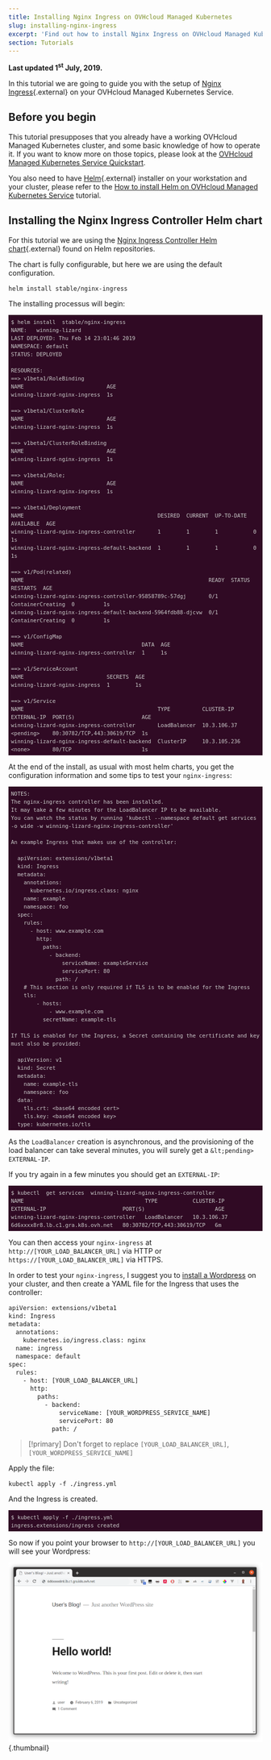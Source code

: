 ```yaml
---
title: Installing Nginx Ingress on OVHcloud Managed Kubernetes
slug: installing-nginx-ingress
excerpt: 'Find out how to install Nginx Ingress on OVHcloud Managed Kubernetes '
section: Tutorials
---
```


**Last updated 1<sup>st</sup> July, 2019.**

<style>
 pre {
     font-size: 14px;
 }
 pre.console {
   background-color: #300A24; 
   color: #ccc;
   font-family: monospace;
   padding: 5px;
   margin-bottom: 5px;
 }
 pre.console code {
   border: solid 0px transparent;
   font-family: monospace !important;
   font-size: 0.75em;
   color: #ccc;
 }
 .small {
     font-size: 0.75em;
 }
</style>


In this tutorial we are going to guide you with the setup of [Nginx Ingress](https://github.com/kubernetes/ingress-nginx){.external} on your OVHcloud Managed Kubernetes Service.


## Before you begin

This tutorial presupposes that you already have a working OVHcloud Managed Kubernetes cluster, and some basic knowledge of how to operate it. If you want to know more on those topics, please look at the [OVHcloud Managed Kubernetes Service Quickstart](../deploying-hello-world/).

You also need to have [Helm](https://docs.helm.sh/){.external} installer on your workstation and your cluster, please refer to the [How to install Helm on OVHcloud Managed Kubernetes Service](../installing-helm/) tutorial.



## Installing the Nginx Ingress Controller Helm chart

For this tutorial we are using the [Nginx Ingress Controller  Helm chart](https://github.com/helm/charts/tree/master/stable/nginx-ingress){.external} found on Helm repositories.

The chart is fully configurable, but here we are using the default configuration.


```
helm install stable/nginx-ingress
```

The installing processus will begin:

<pre class="console"><code>$ helm install  stable/nginx-ingress
NAME:   winning-lizard
LAST DEPLOYED: Thu Feb 14 23:01:46 2019
NAMESPACE: default
STATUS: DEPLOYED

RESOURCES:
==> v1beta1/RoleBinding
NAME                          AGE
winning-lizard-nginx-ingress  1s

==> v1beta1/ClusterRole
NAME                          AGE
winning-lizard-nginx-ingress  1s

==> v1beta1/ClusterRoleBinding
NAME                          AGE
winning-lizard-nginx-ingress  1s

==> v1beta1/Role;
NAME                          AGE
winning-lizard-nginx-ingress  1s

==> v1beta1/Deployment
NAME                                          DESIRED  CURRENT  UP-TO-DATE  AVAILABLE  AGE
winning-lizard-nginx-ingress-controller       1        1        1           0          1s
winning-lizard-nginx-ingress-default-backend  1        1        1           0          1s

==> v1/Pod(related)
NAME                                                          READY  STATUS             RESTARTS  AGE
winning-lizard-nginx-ingress-controller-95858789c-57dgj       0/1    ContainerCreating  0         1s
winning-lizard-nginx-ingress-default-backend-5964fdb88-djcvw  0/1    ContainerCreating  0         1s

==> v1/ConfigMap
NAME                                     DATA  AGE
winning-lizard-nginx-ingress-controller  1     1s

==> v1/ServiceAccount
NAME                          SECRETS  AGE
winning-lizard-nginx-ingress  1        1s

==> v1/Service
NAME                                          TYPE          CLUSTER-IP    EXTERNAL-IP  PORT(S)                     AGE
winning-lizard-nginx-ingress-controller       LoadBalancer  10.3.106.37   &lt;pending>    80:30782/TCP,443:30619/TCP  1s
winning-lizard-nginx-ingress-default-backend  ClusterIP     10.3.105.236  &lt;none>       80/TCP                      1s
</code></pre>


At the end of the install, as usual with most helm charts, you get the configuration information and some tips to
test your `nginx-ingress`:

<pre class="console"><code>NOTES:
The nginx-ingress controller has been installed.
It may take a few minutes for the LoadBalancer IP to be available.
You can watch the status by running 'kubectl --namespace default get services -o wide -w winning-lizard-nginx-ingress-controller'

An example Ingress that makes use of the controller:

  apiVersion: extensions/v1beta1
  kind: Ingress
  metadata:
    annotations:
      kubernetes.io/ingress.class: nginx
    name: example
    namespace: foo
  spec:
    rules:
      - host: www.example.com
        http:
          paths:
            - backend:
                serviceName: exampleService
                servicePort: 80
              path: /
    # This section is only required if TLS is to be enabled for the Ingress
    tls:
        - hosts:
            - www.example.com
          secretName: example-tls

If TLS is enabled for the Ingress, a Secret containing the certificate and key must also be provided:

  apiVersion: v1
  kind: Secret
  metadata:
    name: example-tls
    namespace: foo
  data:
    tls.crt: &lt;base64 encoded cert>
    tls.key: &lt;base64 encoded key>
  type: kubernetes.io/tls
</code></pre>


As the `LoadBalancer` creation is asynchronous, and the provisioning of the load balancer can take several minutes, you will surely get a `&lt;pending>` `EXTERNAL-IP`. 

If you try again in a few minutes you should get an `EXTERNAL-IP`:

<pre class="console"><code>$ kubectl  get services  winning-lizard-nginx-ingress-controller
NAME                                      TYPE           CLUSTER-IP    EXTERNAL-IP                        PORT(S)                      AGE
winning-lizard-nginx-ingress-controller   LoadBalancer   10.3.106.37   6d6xxxx8r8.lb.c1.gra.k8s.ovh.net   80:30782/TCP,443:30619/TCP   6m
</code></pre>

You can then access your `nginx-ingress` at `http://[YOUR_LOAD_BALANCER_URL]` via HTTP or `https://[YOUR_LOAD_BALANCER_URL]` via HTTPS.

In order to test your `nginx-ingress`, I suggest you to [install a Wordpress](../installing-wordpress) on your cluster, and then create a YAML file for the Ingress that uses the controller:


```
apiVersion: extensions/v1beta1
kind: Ingress
metadata:
  annotations:
    kubernetes.io/ingress.class: nginx
  name: ingress
  namespace: default
spec:
  rules:
    - host: [YOUR_LOAD_BALANCER_URL]
      http:
        paths:
          - backend:
              serviceName: [YOUR_WORDPRESS_SERVICE_NAME]
              servicePort: 80
            path: /
```

> [!primary]
> Don't forget to replace `[YOUR_LOAD_BALANCER_URL]`, `[YOUR_WORDPRESS_SERVICE_NAME]` 

Apply the file:

```
kubectl apply -f ./ingress.yml
```

And the Ingress is created. 

<pre class="console"><code>$ kubectl apply -f ./ingress.yml 
ingress.extensions/ingress created
</code></pre>

So now if you point your browser to `http://[YOUR_LOAD_BALANCER_URL]`  you will see your Wordpress:

![Wordpress using Ingress](images/installing-ingress-01.png){.thumbnail}
